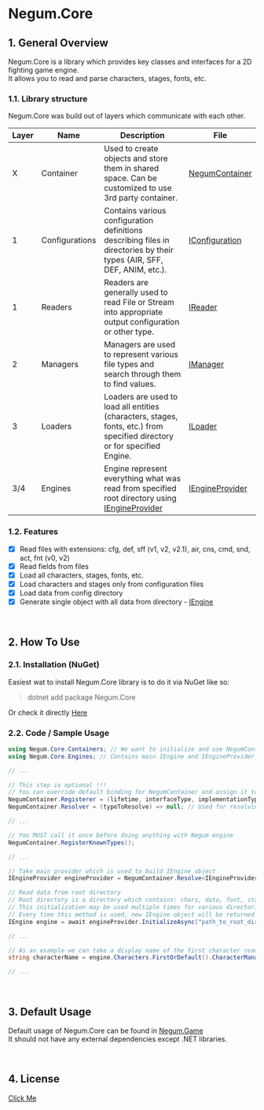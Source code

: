 # Negum.Core

## 1. General Overview
Negum.Core is a library which provides key classes and interfaces for a 2D fighting game engine. <br/>
It allows you to read and parse characters, stages, fonts, etc.

### 1.1. Library structure
Negum.Core was build out of layers which communicate with each other.

Layer | Name | Description | File
------|------|-------------|------
X | Container | Used to create objects and store them in shared space. Can be customized to use 3rd party container. | [NegumContainer](https://github.com/TheNegumProject/Negum.Core/blob/main/Negum.Core/Containers/NegumContainer.cs)
1 | Configurations | Contains various configuration definitions describing files in directories by their types (AIR, SFF, DEF, ANIM, etc.). | [IConfiguration](https://github.com/TheNegumProject/Negum.Core/blob/main/Negum.Core/Configurations/IConfiguration.cs)
1 | Readers | Readers are generally used to read File or Stream into appropriate output configuration or other type. | [IReader](https://github.com/TheNegumProject/Negum.Core/blob/main/Negum.Core/Readers/IReader.cs)
2 | Managers | Managers are used to represent various file types and search through them to find values. | [IManager](https://github.com/TheNegumProject/Negum.Core/blob/main/Negum.Core/Managers/IManager.cs)
3 | Loaders | Loaders are used to load all entities (characters, stages, fonts, etc.) from specified directory or for specified Engine. | [ILoader](https://github.com/TheNegumProject/Negum.Core/blob/main/Negum.Core/Loaders/ILoader.cs)
3/4 | Engines | Engine represent everything what was read from specified root directory using [IEngineProvider](https://github.com/TheNegumProject/Negum.Core/blob/main/Negum.Core/Engines/IEngineProvider.cs) | [IEngineProvider](https://github.com/TheNegumProject/Negum.Core/blob/main/Negum.Core/Engines/IEngineProvider.cs)

### 1.2. Features
- [X] Read files with extensions: cfg, def, sff (v1, v2, v2.1), air, cns, cmd, snd, act, fnt (v0, v2)
- [X] Read fields from files
- [X] Load all characters, stages, fonts, etc.
- [X] Load characters and stages only from configuration files
- [X] Load data from config directory
- [X] Generate single object with all data from directory - [IEngine](https://github.com/TheNegumProject/Negum.Core/blob/main/Negum.Core/Engines/IEngine.cs)

</br>

## 2. How To Use

### 2.1. Installation (NuGet)
Easiest wat to install Negum.Core library is to do it via NuGet like so:
> dotnet add package Negum.Core

Or check it directly [Here](https://www.nuget.org/packages/Negum.Core/)

### 2.2. Code / Sample Usage
```csharp
using Negum.Core.Containers; // We want to initialize and use NegumContainer class
using Negum.Core.Engines; // Contains main IEngine and IEngineProvider interfaces

// ...

// This step is optional !!!
// You can override default binding for NegumContainer and assign it to 3rd party Container
NegumContainer.Registerer = (lifetime, interfaceType, implementationType) => { }; // Used for registering new type
NegumContainer.Resolver = (typeToResolve) => null; // Used for resolving type

// ...

// You MUST call it once before doing anything with Negum engine
NegumContainer.RegisterKnownTypes();

// ...

// Take main provider which is used to build IEngine object
IEngineProvider engineProvider = NegumContainer.Resolve<IEngineProvider>();

// Read data from root directory
// Root directory is a directory which contains: chars, data, font, stages, sound, etc.
// This initialization may be used multiple times for various directories
// Every time this method is used, new IEngine object will be returned
IEngine engine = await engineProvider.InitializeAsync("path_to_root_directory");

// ...

// As an example we can take a display name of the first character read from chars directory
string characterName = engine.Characters.FirstOrDefault().CharacterManager.Info.DisplayName;

// ...

```

</br>

## 3. Default Usage
Default usage of Negum.Core can be found in [Negum.Game](https://github.com/TheNegumProject/Negum.Game) </br>
It should not have any external dependencies except .NET libraries.

</br>

## 4. License
[Click Me](https://github.com/TheNegumProject/Negum.Core/blob/main/LICENSE)
